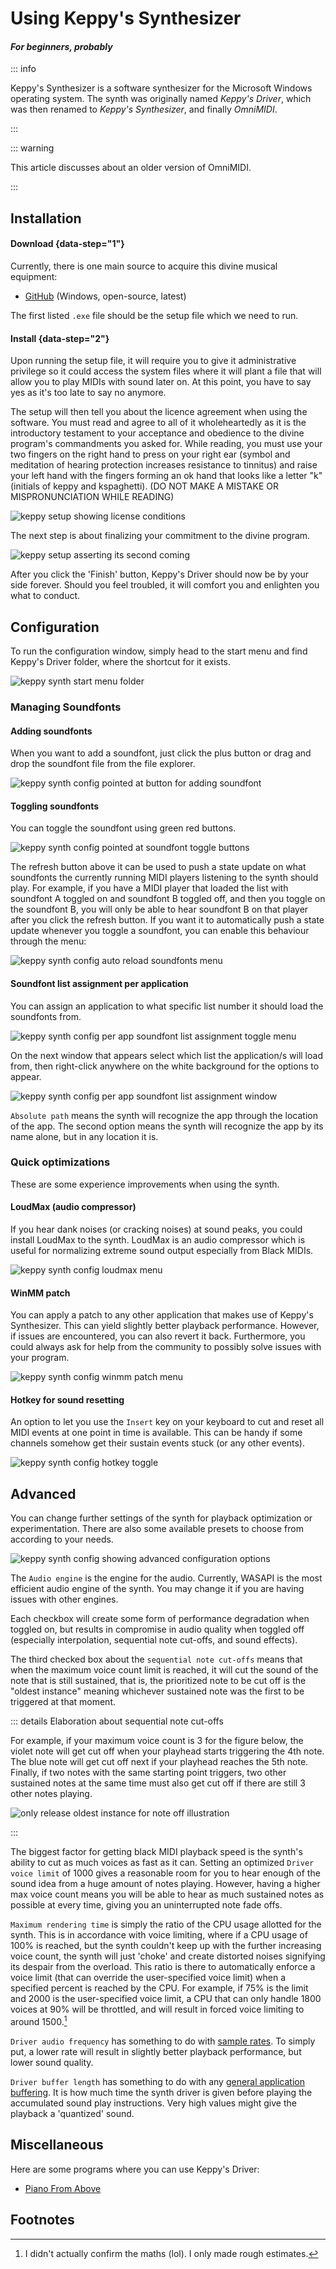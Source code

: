 # Using Keppy's Synthesizer

#### *For beginners, probably*

::: info 

Keppy's Synthesizer is a software synthesizer for the Microsoft Windows
operating system. The synth was originally named *Keppy's Driver*, which was
then renamed to *Keppy's Synthesizer*, and finally *OmniMIDI*.

:::


::: warning 

This article discusses about an older version of OmniMIDI.

:::

## Installation

#### Download {data-step="1"}

Currently, there is one main source to acquire this divine musical equipment:

- [GitHub][gh] (Windows, open-source, latest)

The first listed `.exe` file should be the setup file which we need to run.

#### Install {data-step="2"}

Upon running the setup file, it will require you to give it administrative
privilege so it could access the system files where it will plant a file that
will allow you to play MIDIs with sound later on. At this point, you have to
say yes as it's too late to say no anymore.

The setup will then tell you about the licence agreement when using the
software. You must read and agree to all of it wholeheartedly as it is the
introductory testament to your acceptance and obedience to the divine
program's commandments you asked for. While reading, you must use your two
fingers on the right hand to press on your right ear (symbol and meditation
of hearing protection increases resistance to tinnitus) and raise your left
hand with the fingers forming an ok hand that looks like a letter "k"
(initials of keppy and kspaghetti). (DO NOT MAKE A MISTAKE OR
MISPRONUNCIATION WHILE READING)

![keppy setup showing license conditions](/ks/setup1.webp)

The next step is about finalizing your commitment to the divine program.

![keppy setup asserting its second coming](/ks/setup2.webp)

After you click the 'Finish' button, Keppy's Driver should now be by your side
forever. Should you feel troubled, it will comfort you and enlighten you what
to conduct.


## Configuration

To run the configuration window, simply head to the start menu and find
Keppy's Driver folder, where the shortcut for it exists.

![keppy synth start menu folder](/ks/startconfig.webp)

### Managing Soundfonts

#### Adding soundfonts

When you want to add a soundfont, just click the plus button or drag and drop
the soundfont file from the file explorer.

![keppy synth config pointed at button for adding soundfont](/ks/addsf.webp)

#### Toggling soundfonts

You can toggle the soundfont using green red buttons.

![keppy synth config pointed at soundfont toggle buttons](/ks/togglesf.webp)

The refresh button above it can be used to push a state update on what
soundfonts the currently running MIDI players listening to the synth should
play. For example, if you have a MIDI player that loaded the list with
soundfont A toggled on and soundfont B toggled off, and then you toggle on
the soundfont B, you will only be able to hear soundfont B on that player
after you click the refresh button. If you want it to automatically push a
state update whenever you toggle a soundfont, you can enable this behaviour
through the menu:

![keppy synth config auto reload soundfonts menu](/ks/autoreload.webp)

#### Soundfont list assignment per application

You can assign an application to what specific list number it should load the
soundfonts from.

![keppy synth config per app soundfont list assignment toggle menu](/ks/sflistassign.webp)

On the next window that appears select which list the application/s will load
from, then right-click anywhere on the white background for the options to
appear.

![keppy synth config per app soundfont list assignment window](/ks/sflistassignwindow.webp)

`Absolute path` means the synth will recognize the app through the location of
the app. The second option means the synth will recognize the app by its name
alone, but in any location it is.


### Quick optimizations

These are some experience improvements when using the synth.

#### LoudMax (audio compressor)

If you hear dank noises (or cracking noises) at sound peaks, you could install
LoudMax to the synth. LoudMax is an audio compressor which is useful for
normalizing extreme sound output especially from Black MIDIs.

![keppy synth config loudmax menu](/ks/loudmax.webp)

#### WinMM patch

You can apply a patch to any other application that makes use of Keppy's
Synthesizer. This can yield slightly better playback performance. However, if
issues are encountered, you can also revert it back. Furthermore, you could
always ask for help from the community to possibly solve issues with your
program.

![keppy synth config winmm patch menu](/ks/winmm.webp)

#### Hotkey for sound resetting

An option to let you use the `Insert` key on your keyboard to cut and reset
all MIDI events at one point in time is available. This can be handy if some
channels somehow get their sustain events stuck (or any other events).

![keppy synth config hotkey toggle](/ks/hotkey.webp)


## Advanced

You can change further settings of the synth for playback optimization or
experimentation. There are also some available presets to choose from
according to your needs.

![keppy synth config showing advanced configuration options](/ks/settings.webp)

The `Audio engine` is the engine for the audio. Currently, WASAPI is the most
efficient audio engine of the synth. You may change it if you are having
issues with other engines.


Each checkbox will create some form of performance degradation when toggled on,
but results in compromise in audio quality when toggled off
(especially interpolation, sequential note cut-offs, and sound effects).

The third checked box about the `sequential note cut-offs` means that when the
maximum voice count limit is reached, it will cut the sound of the note that
is still sustained, that is, the prioritized note to be cut off is
the "oldest instance" meaning whichever sustained note was the first to be
triggered at that moment.

::: details Elaboration about sequential note cut-offs

For example, if your maximum voice count is 3 for the figure below, the
violet note will get cut off when your playhead starts triggering the 4th
note. The blue note will get cut off next if your playhead reaches the 5th
note. Finally, if two notes with the same starting point triggers, two other
sustained notes at the same time must also get cut off if there are still 3
other notes playing.

![only release oldest instance for note off illustration](/ks/illusoldestintancenoteoff.webp)

:::

The biggest factor for getting black MIDI playback speed is the synth's
ability to cut as much voices as fast as it can. Setting an optimized `Driver
voice limit` of 1000 gives a reasonable room for you to hear enough of the
sound idea from a huge amount of notes playing. However, having a higher max
voice count means you will be able to hear as much sustained notes as
possible at every time, giving you an uninterrupted note fade offs.

`Maximum rendering time` is simply the ratio of the CPU usage allotted for the
synth. This is in accordance with voice limiting, where if a CPU usage of
100% is reached, but the synth couldn't keep up with the further increasing
voice count, the synth will just 'choke' and create distorted noises
signifying its despair from the overload. This ratio is there to
automatically enforce a voice limit (that can override the user-specified
voice limit) when a specified percent is reached by the CPU. For example, if
75% is the limit and 2000 is the user-specified voice limit, a CPU that can
only handle 1800 voices at 90% will be throttled, and will result in forced
voice limiting to around 1500.[^a]

`Driver audio frequency` has something to do with [sample rates][samp].
To simply put, a lower rate will result in slightly better playback
performance, but lower sound quality.

`Driver buffer length` has something to do with any [general application buffering][buff].
It is how much time the synth driver is given before playing the accumulated
sound play instructions. Very high values might give the playback
a 'quantized' sound.

## Miscellaneous

Here are some programs where you can use Keppy's Driver:

- [Piano From Above](/software/midi-visualizer/piano-from-above)

## Footnotes

[^a]: I didn't actually confirm the maths (lol). I only made rough estimates.


[gh]: <https://github.com/KaleidonKep99/Keppy-s-MIDI-Driver/releases>
[samp]: <https://en.wikipedia.org/wiki/Sampling_(signal_processing)#Audio_sampling>
[buff]: <https://en.wikipedia.org/wiki/Data_buffer>